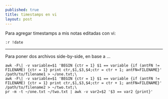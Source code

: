 ```yaml
---
published: true
title: timestamps en vi
layout: post
---
```

Para agregar timestamps a mis notas editadas con vi:

    :r !date

***

Para poner dos archivos side-by-side, en base a ...

    awk -F\| -v variable=$1 'BEGIN {ctr = 1} $1 == variable {if (antFN != FILENAME) {ctr = 1} print ctr,$1,$3,$4;ctr = ctr + 1; antFN=FILENAME}' /path/to/filename1 > ~/one.txt;\
    awk -F\| -v variable=$1 'BEGIN {ctr = 1} $1 == variable {if (antFN != FILENAME) {ctr = 1} print ctr,$1,$3,$4;ctr = ctr + 1; antFN=FILENAME}' /path/to/filename2 > ~/two.txt;\
    pr -m -t ~/one.txt ~/two.txt | awk -v var2=$2 '$3 == var2 {print}'
